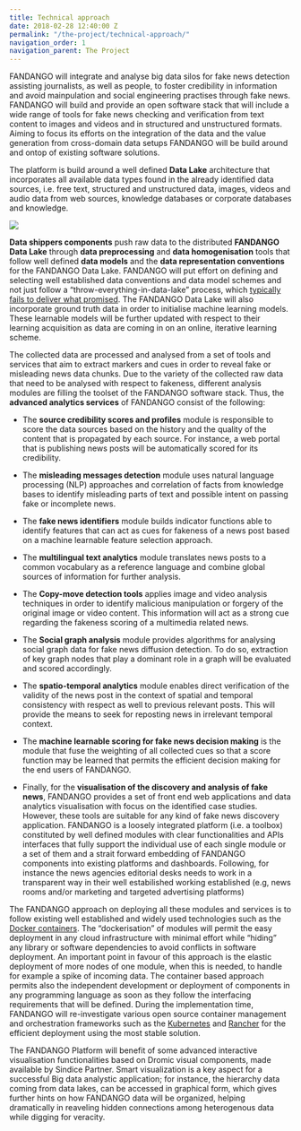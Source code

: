 ```yaml
---
title: Technical approach
date: 2018-02-28 12:40:00 Z
permalink: "/the-project/technical-approach/"
navigation_order: 1
navigation_parent: The Project
---
```


FANDANGO will integrate and analyse big data silos for fake news detection assisting journalists, as well as people, to foster credibility in information and avoid mainpulation and social engineering practises through fake news. FANDANGO will build and provide an open software stack that will include a wide range of tools for fake news checking and verification from text content to images and videos and in structured and unstructured formats. Aiming to focus its efforts on the integration of the data and the value generation from cross-domain data setups FANDANGO will be build around and ontop of existing software solutions.

The platform is build around a well defined **Data Lake** architecture that incorporates all available data types found in the already identified data sources, i.e. free text, structured and unstructured data, images, videos and audio data from web sources, knowledge databases or corporate databases and knowledge.

![](/uploads/data-lake.png)

**Data shippers components** push raw data to the distributed **FANDANGO Data Lake** through **data preprocessing** and **data homogenisation** tools that follow well defined **data models** and the **data representation conventions** for the FANDANGO Data Lake. FANDANGO will put effort on defining and selecting well established data conventions and data model schemes and not just follow a “throw-everything-in-data-lake” process, which [typically fails to deliver what promised](http://usblogs.pwc.com/emerging-technology/data-lakes-and-the-promise-of-unsiloed-data/). The FANDANGO Data Lake will also incorporate ground truth data in order to initialise machine learning models. These learnable models will be further updated with respect to their learning acquisition as data are coming in on an online, iterative learning scheme.

The collected data are processed and analysed from a set of tools and services that aim to extract markers and cues in order to reveal fake or misleading news data chunks. Due to the variety of the collected raw data that need to be analysed with respect to fakeness, different analysis modules are filling the toolset of the FANDANGO software stack. Thus, the **advanced analytics services** of FANDANGO consist of the following:

- The **source credibility scores and profiles** module is responsible to score the data sources based on the history and the quality of the content that is propagated by each source. For instance, a web portal that is publishing news posts will be automatically scored for its credibility.

- The **misleading messages detection** module uses natural language processing (NLP) approaches and correlation of facts from knowledge bases to identify misleading parts of text and possible intent on passing fake or incomplete news.

- The **fake news identifiers** module builds indicator functions able to identify features that can act as cues for fakeness of a news post based on a machine learnable feature selection approach.

- The **multilingual text analytics** module translates news posts to a common vocabulary as a reference language and combine global sources of information for further analysis.

- The **Copy-move detection tools** applies image and video analysis techniques in order to identify malicious manipulation or forgery of the original image or video content. This information will act as a strong cue regarding the fakeness scoring of a multimedia related news.

- The **Social graph analysis** module provides algorithms for analysing social graph data for fake news diffusion detection. To do so, extraction of key graph nodes that play a dominant role in a graph will be evaluated and scored accordingly.

- The **spatio-temporal analytics** module enables direct verification of the validity of the news post in the context of spatial and temporal consistency with respect as well to previous relevant posts. This will provide the means to seek for reposting news in irrelevant temporal context.

- The **machine learnable scoring for fake news decision making** is the module that fuse the weighting of all collected cues so that a score function may be learned that permits the efficient decision making for the end users of FANDANGO.

- Finally, for the **visualisation of the discovery and analysis of fake news**, FANDANGO provides a set of front end web applications and data analytics visualisation with focus on the identified case studies. However, these tools are suitable for any kind of fake news discovery application. FANDANGO is a loosely integrated platform (i.e. a toolbox) constituted by well defined modules with clear functionalities and APIs interfaces that fully support the individual use of each single module or a set of them and a strait forward embedding of FANDANGO components into existing platforms and dashboards. Following, for instance the news agencies editorial desks needs to work in a transparent way in their well estabilished working established (e.g, news rooms and/or marketing and targeted advertising platforms)

The FANDANGO approach on deploying all these modules and services is to follow existing well established and widely used technologies such as the [Docker containers](https://www.docker.com/what-docker). The “dockerisation” of modules will permit the easy deployment in any cloud infrastructure with minimal effort while “hiding” any library or software dependencies to avoid conflicts in software deployment. An important point in favour of this approach is the elastic deployment of more nodes of one module, when this is needed, to handle for example a spike of incoming data. The container based approach permits also the independent development or deployment of components in any programming language as soon as they follow the interfacing requirements that will be defined. During the implementation time, FANDANGO will re-investigate various open source container management and orchestration frameworks such as the [Kubernetes](https://kubernetes.io/) and [Rancher](http://rancher.com/rancher-os/) for the efficient deployment using the most stable solution.

The FANDANGO Platform will benefit of some advanced interactive visualisation functionalities based on Dromic visual components, made available by Sindice Partner. Smart visualization is a key aspect for a successful Big data analystic application; for instance, the hierarchy data coming from data lakes, can be accessed in graphical form, which gives further hints on how FANDANGO data will be organized, helping dramatically in reaveling hidden connections among heterogenous data while digging for veracity.